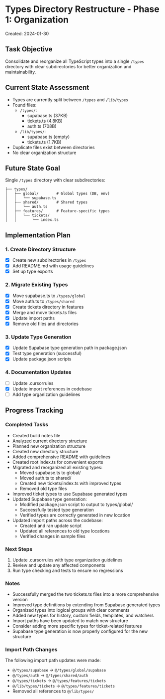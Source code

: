 # Types Directory Restructure - Phase 1: Organization
Created: 2024-01-30

## Task Objective
Consolidate and reorganize all TypeScript types into a single `/types` directory with clear subdirectories for better organization and maintainability.

## Current State Assessment
- Types are currently split between `/types` and `/lib/types`
- Found files:
  - `/types/`:
    - supabase.ts (37KB)
    - tickets.ts (4.8KB)
    - auth.ts (708B)
  - `/lib/types/`:
    - supabase.ts (empty)
    - tickets.ts (1.7KB)
- Duplicate files exist between directories
- No clear organization structure

## Future State Goal
Single `/types` directory with clear subdirectories:
```
├── types/
│   ├── global/        # Global types (DB, env)
│   │   └── supabase.ts
│   ├── shared/        # Shared types
│   │   └── auth.ts
│   ├── features/      # Feature-specific types
│   │   └── tickets/
│   │       └── index.ts
```

## Implementation Plan

### 1. Create Directory Structure
- [x] Create new subdirectories in `/types`
- [x] Add README.md with usage guidelines
- [x] Set up type exports

### 2. Migrate Existing Types
- [x] Move supabase.ts to `/types/global`
- [x] Move auth.ts to `/types/shared`
- [x] Create tickets directory in features
- [x] Merge and move tickets.ts files
- [x] Update import paths
- [x] Remove old files and directories

### 3. Update Type Generation
- [x] Update Supabase type generation path in package.json
- [x] Test type generation (successful)
- [x] Update package.json scripts

### 4. Documentation Updates
- [ ] Update .cursorrules
- [x] Update import references in codebase
- [ ] Add type organization guidelines

## Progress Tracking

### Completed Tasks
- Created build notes file
- Analyzed current directory structure
- Planned new organization structure
- Created new directory structure
- Added comprehensive README with guidelines
- Created root index.ts for convenient exports
- Migrated and reorganized all existing types:
  - Moved supabase.ts to global/
  - Moved auth.ts to shared/
  - Created new tickets/index.ts with improved types
  - Removed old type files
- Improved ticket types to use Supabase generated types
- Updated Supabase type generation:
  - Modified package.json script to output to types/global/
  - Successfully tested type generation
  - Verified types are correctly generated in new location
- Updated import paths across the codebase:
  - Created and ran update script
  - Updated all references to old type locations
  - Verified changes in sample files

### Next Steps
1. Update .cursorrules with type organization guidelines
2. Review and update any affected components
3. Run type checking and tests to ensure no regressions

### Notes
- Successfully merged the two tickets.ts files into a more comprehensive version
- Improved type definitions by extending from Supabase generated types
- Organized types into logical groups with clear comments
- Added new types for history, custom fields, templates, and watchers
- Import paths have been updated to match new structure
- Consider adding more specific types for ticket-related features
- Supabase type generation is now properly configured for the new structure

### Import Path Changes
The following import path updates were made:
- `@/types/supabase` → `@/types/global/supabase`
- `@/types/auth` → `@/types/shared/auth`
- `@/types/tickets` → `@/types/features/tickets`
- `@/lib/types/tickets` → `@/types/features/tickets`
- Removed all references to `@/lib/types/`
